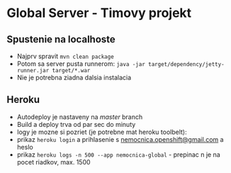 Global Server - Timovy projekt
=============================

Spustenie na localhoste
-----------------------

- Najprv spravit `mvn clean package`
- Potom sa server pusta runnerom: `java -jar target/dependency/jetty-runner.jar target/*.war`
- Nie je potrebna ziadna dalsia instalacia

Heroku
------

- Autodeploy je nastaveny na *master* branch
- Build a deploy trva od par sec do minuty
- logy je mozne si pozriet (je potrebne mat heroku toolbelt):
 - prikaz `heroku login` a prihlasenie s nemocnica.openshift@gmail.com a heslo
 - prikaz `heroku logs -n 500 --app nemocnica-global` - prepinac n je na pocet riadkov, max. 1500
